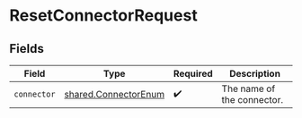 # ResetConnectorRequest


## Fields

| Field                                                        | Type                                                         | Required                                                     | Description                                                  |
| ------------------------------------------------------------ | ------------------------------------------------------------ | ------------------------------------------------------------ | ------------------------------------------------------------ |
| `connector`                                                  | [shared.ConnectorEnum](../../models/shared/connectorenum.md) | :heavy_check_mark:                                           | The name of the connector.                                   |